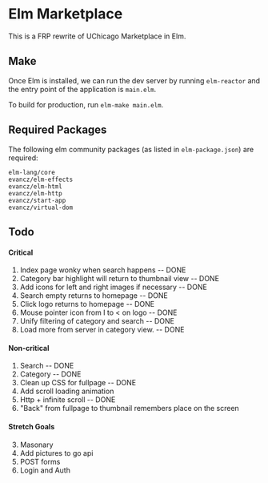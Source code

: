 # Elm Marketplace

This is a FRP rewrite of UChicago Marketplace in Elm.

## Make

Once Elm is installed, we can run the dev server by running `elm-reactor` 
and the entry point of the application is `main.elm`. 

To build for production, run `elm-make main.elm`. 

## Required Packages

The following elm community packages (as listed in `elm-package.json`) are required:

```
elm-lang/core
evancz/elm-effects
evancz/elm-html
evancz/elm-http
evancz/start-app
evancz/virtual-dom
```

## Todo

#### Critical

1. Index page wonky when search happens -- DONE
2. Category bar highlight will return to thumbnail view -- DONE
3. Add icons for left and right images if necessary -- DONE
4. Search empty returns to homepage -- DONE
5. Click logo returns to homepage -- DONE
6. Mouse pointer icon from I to < on logo -- DONE
7. Unify filtering of category and search -- DONE
8. Load more from server in category view. -- DONE 

#### Non-critical

1. Search -- DONE
2. Category -- DONE
4. Clean up CSS for fullpage -- DONE
4. Add scroll loading animation
5. Http + infinite scroll -- DONE
6. "Back" from fullpage to thumbnail remembers place on the screen

#### Stretch Goals

3. Masonary 
6. Add pictures to go api
6. POST forms
7. Login and Auth
